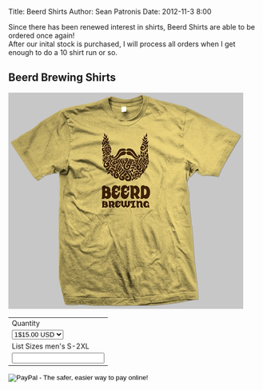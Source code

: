 Title: Beerd Shirts
Author: Sean Patronis
Date: 2012-11-3 8:00

Since there has been renewed interest in shirts, 
Beerd Shirts are able to be ordered once again!  
After our inital stock is purchased, I will process all orders when I get enough to do a 10 shirt run or so.  

## Beerd Brewing Shirts

<img src="shirts/Beerd-Brewing-Mock-up-small.jpg"/>




<form action="https://www.paypal.com/cgi-bin/webscr" method="post">
<input type="hidden" name="cmd" value="_s-xclick">
<input type="hidden" name="hosted_button_id" value="NZ73P6AUPQ56W">
<table>
<tr><td><input type="hidden" name="on0" value="Quantity">Quantity</td></tr><tr><td><select name="os0">
	<option value="1">1$15.00 USD</option>
	<option value="2">2$28.00 USD</option>
	<option value="3">3$40.00 USD</option>
	<option value="4">4$50.00 USD</option>
</select> </td></tr>
<tr><td><input type="hidden" name="on1" value="List Sizes men's S-2XL">List Sizes men's S-2XL</td></tr><tr><td><input type="text" name="os1" maxlength="200"></td></tr>
</table>
<input type="hidden" name="currency_code" value="USD">
<input type="image" src="https://www.paypalobjects.com/en_US/i/btn/btn_buynowCC_LG.gif" border="0" name="submit" alt="PayPal - The safer, easier way to pay online!">
<img alt="" border="0" src="https://www.paypalobjects.com/en_US/i/scr/pixel.gif" width="1" height="1">
</form>





